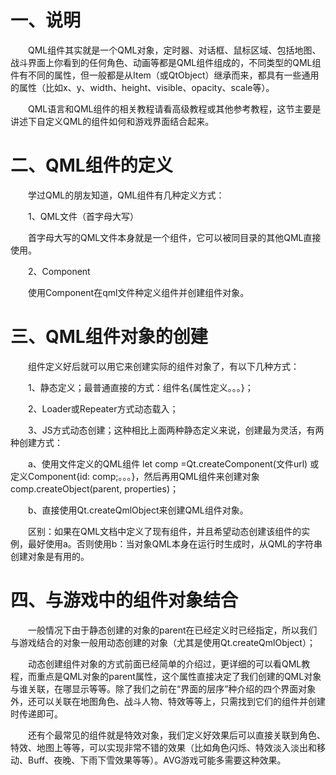 # 一、说明

&emsp;&emsp;QML组件其实就是一个QML对象，定时器、对话框、鼠标区域、包括地图、战斗界面上你看到的任何角色、动画等都是QML组件组成的，不同类型的QML组件有不同的属性，但一般都是从Item（或QtObject）继承而来，都具有一些通用的属性（比如x、y、width、height、visible、opacity、scale等）。

&emsp;&emsp;QML语言和QML组件的相关教程请看高级教程或其他参考教程，这节主要是讲述下自定义QML的组件如何和游戏界面结合起来。

# 二、QML组件的定义

&emsp;&emsp;学过QML的朋友知道，QML组件有几种定义方式：

&emsp;&emsp;1、QML文件（首字母大写）

&emsp;&emsp;首字母大写的QML文件本身就是一个组件，它可以被同目录的其他QML直接使用。

&emsp;&emsp;2、Component

&emsp;&emsp;使用Component在qml文件种定义组件并创建组件对象。

# 三、QML组件对象的创建

&emsp;&emsp;组件定义好后就可以用它来创建实际的组件对象了，有以下几种方式：

&emsp;&emsp;1、静态定义；最普通直接的方式：组件名{属性定义。。。}；

&emsp;&emsp;2、Loader或Repeater方式动态载入；

&emsp;&emsp;3、JS方式动态创建；这种相比上面两种静态定义来说，创建最为灵活，有两种创建方式：

&emsp;&emsp;a、使用文件定义的QML组件 let comp =Qt.createComponent(文件url) 或 定义Component{id: comp;。。。}，然后再用QML组件来创建对象comp.createObject(parent, properties)；

&emsp;&emsp;b、直接使用Qt.createQmlObject来创建QML组件对象。

&emsp;&emsp;区别：如果在QML文档中定义了现有组件，并且希望动态创建该组件的实例，最好使用a。否则使用b：当对象QML本身在运行时生成时，从QML的字符串创建对象是有用的。

# 四、与游戏中的组件对象结合

&emsp;&emsp;一般情况下由于静态创建的对象的parent在已经定义时已经指定，所以我们与游戏结合的对象一般用动态创建的对象（尤其是使用Qt.createQmlObject）；

&emsp;&emsp;动态创建组件对象的方式前面已经简单的介绍过，更详细的可以看QML教程，而重点是QML对象的parent属性，这个属性直接决定了我们创建的QML对象与谁关联，在哪显示等等。除了我们之前在“界面的层序”种介绍的四个界面对象外，还可以关联在地图角色、战斗人物、特效等等上，只需找到它们的组件并创建时传递即可。

&emsp;&emsp;还有个最常见的组件就是特效对象，我们定义好效果后可以直接关联到角色、特效、地图上等等，可以实现非常不错的效果（比如角色闪烁、特效淡入淡出和移动、Buff、夜晚、下雨下雪效果等等）。AVG游戏可能多需要这种效果。
